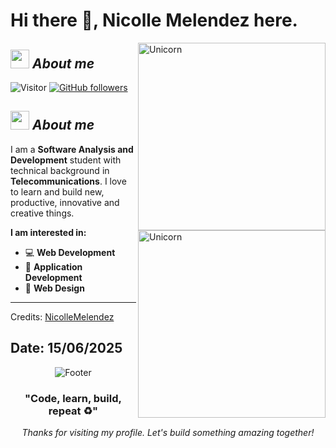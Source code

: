 # Hi there 👋, Nicolle Melendez here. 

<img align="right" width=300px alt="Unicorn" src="https://c.tenor.com/GN73MKBawZYAAAAi/busy-cute.gif" />

## <img src="https://media.giphy.com/media/ObNTw8Uzwy6KQ/giphy.gif" width="30px">&nbsp;***About me***
![Visitor](https://visitor-badge.laobi.icu/badge?page_id=Bhargavi-hash.repoName) [![GitHub followers](https://img.shields.io/github/followers/Bhargavi-hash.svg?style=social&label=Follow)](https://github.com/Bhargavi-hash?tab=followers)<br/>

<!--
**NicolleMelendez** is a ✨ _special_ ✨ repository because its `README.md` (this file) appears on your GitHub profile.
-->

<img align="right" width=300px alt="Unicorn" src="https://c.tenor.com/GN73MKBawZYAAAAi/busy-cute.gif" />

## <img src="https://media.giphy.com/media/ObNTw8Uzwy6KQ/giphy.gif" width="30px">&nbsp;***About me***

I am a **Software Analysis and Development** student with technical background in **Telecommunications**. 
I love to learn and build new, productive, innovative and creative things.

**I am interested in:**
* 💻 **Web Development**
* 📱 **Application Development**  
* 🎨 **Web Design**

<div>
  <p>
    <a href="https://github.com/NicolleMelendez/orderweb-laravel-example">
    </a>
    <a href="https://github.com/NicolleMelendez/ExampleJPA">
    </a>
  </p>
</div>


---------------------------------------------------------------------------------------------------------------------
Credits: <a href="https://github.com/NicolleMelendez">NicolleMelendez</a>

Date: 15/06/2025
---

<div align="center">
  <img src="https://capsule-render.vercel.app/api?type=waving&color=gradient&height=100&section=footer" alt="Footer" />
</div>

<div align="center">
  <h3>"Code, learn, build, repeat ♻️"</h3>
  <p><em>Thanks for visiting my profile. Let's build something amazing together!</em></p>
</div>
